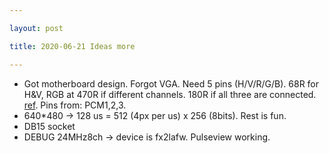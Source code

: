 ```yaml
---

layout: post

title: 2020-06-21 Ideas more

---
```



-   Got motherboard design. Forgot VGA. Need 5 pins (H/V/R/G/B). 68R for
    H&V, RGB at 470R if different channels. 180R if all three are
    connected. [ref](https://www.gammon.com.au/forum/?id=11608). Pins
    from: PCM1,2,3.
-   640\*480 -&gt; 128 us = 512 (4px per us) x 256 (8bits). Rest is fun.
-   DB15 socket
-   DEBUG 24MHz8ch -&gt; device is fx2lafw. Pulseview working.

